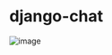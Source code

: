 # django-chat
![image](https://github.com/jonma0107/django-chat/assets/53632260/247a6f16-74b2-4ce3-ab44-bc1eae6d227f)
